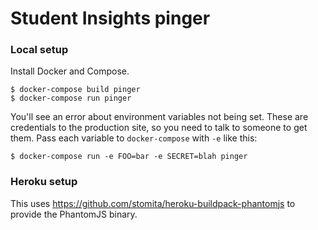 # Student Insights pinger

### Local setup
Install Docker and Compose.

```
$ docker-compose build pinger
$ docker-compose run pinger
```

You'll see an error about environment variables not being set.  These are credentials to the production site, so you need to talk to someone to get them.  Pass each variable to `docker-compose` with `-e` like this:

```
$ docker-compose run -e FOO=bar -e SECRET=blah pinger
```

### Heroku setup
This uses https://github.com/stomita/heroku-buildpack-phantomjs to provide the PhantomJS binary.
